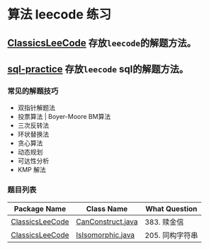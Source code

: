 # 算法 leecode 练习

## [ClassicsLeeCode](ClassicsLeeCode) 存放`leecode`的解题方法。

## [sql-practice](sql-practice) 存放`leecode` sql的解题方法。

### 常见的解题技巧

- 双指针解题法
- 投票算法 | Boyer-Moore BM算法
- 三次反转法
- 环状替换法
- 贪心算法
- 动态规划
- 可达性分析
- KMP 解法

### 题目列表

| Package Name                       | Class Name                                                                             | What Question |
|------------------------------------|----------------------------------------------------------------------------------------|---------------|
| [ClassicsLeeCode](ClassicsLeeCode) | [CanConstruct.java](ClassicsLeeCode/src/com/guoxiaohei/classic/hash/CanConstruct.java) | 383. 赎金信      |
| [ClassicsLeeCode](ClassicsLeeCode) | [IsIsomorphic.java](ClassicsLeeCode/src/com/guoxiaohei/classic/hash/IsIsomorphic.java) | 205. 同构字符串    |
